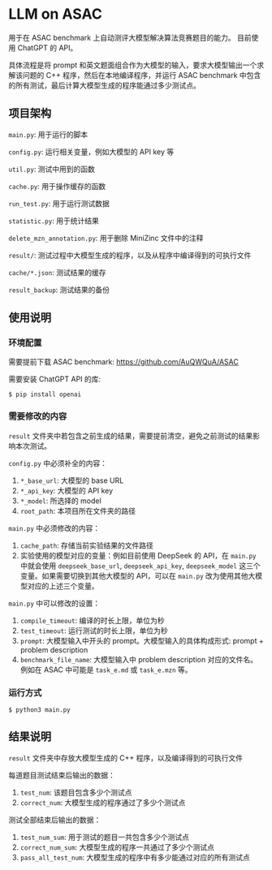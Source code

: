 # LLM on ASAC

用于在 ASAC benchmark 上自动测评大模型解决算法竞赛题目的能力。
目前使用 ChatGPT 的 API。

具体流程是将 prompt 和英文题面组合作为大模型的输入，要求大模型输出一个求解该问题的 C++ 程序，然后在本地编译程序，并运行 ASAC benchmark 中包含的所有测试，最后计算大模型生成的程序能通过多少测试点。


## 项目架构

`main.py`: 用于运行的脚本

`config.py`: 运行相关变量，例如大模型的 API key 等

`util.py`: 测试中用到的函数

`cache.py`: 用于操作缓存的函数

`run_test.py`: 用于运行测试数据

`statistic.py`: 用于统计结果

`delete_mzn_annotation.py`: 用于删除 MiniZinc 文件中的注释

`result/`: 测试过程中大模型生成的程序，以及从程序中编译得到的可执行文件

`cache/*.json`: 测试结果的缓存

`result_backup`: 测试结果的备份


## 使用说明

### 环境配置

需要提前下载 ASAC benchmark: https://github.com/AuQWQuA/ASAC

需要安装 ChatGPT API 的库:
```
$ pip install openai
```

### 需要修改的内容

`result` 文件夹中若包含之前生成的结果，需要提前清空，避免之前测试的结果影响本次测试。

`config.py` 中必须补全的内容：
1. `*_base_url`: 大模型的 base URL
2. `*_api_key`: 大模型的 API key
3. `*_model`: 所选择的 model
4. `root_path`: 本项目所在文件夹的路径

`main.py` 中必须修改的内容：
1. `cache_path`: 存储当前实验结果的文件路径
2. 实验使用的模型对应的变量：例如目前使用 DeepSeek 的 API，在 `main.py` 中就会使用 `deepseek_base_url`, `deepseek_api_key`, `deepseek_model` 这三个变量。如果需要切换到其他大模型的 API，可以在 `main.py` 改为使用其他大模型对应的上述三个变量。

`main.py` 中可以修改的设置：
1. `compile_timeout`: 编译的时长上限，单位为秒
2. `test_timeout`: 运行测试的时长上限，单位为秒
3. `prompt`: 大模型输入中开头的 prompt。大模型输入的具体构成形式: prompt + problem description
4. `benchmark_file_name`: 大模型输入中 problem description 对应的文件名。例如在 ASAC 中可能是 `task_e.md` 或 `task_e.mzn` 等。

### 运行方式

```
$ python3 main.py
```


## 结果说明

`result` 文件夹中存放大模型生成的 C++ 程序，以及编译得到的可执行文件

每道题目测试结束后输出的数据：
1. `test_num`: 该题目包含多少个测试点
2. `correct_num`: 大模型生成的程序通过了多少个测试点

测试全部结束后输出的数据：
1. `test_num_sum`: 用于测试的题目一共包含多少个测试点
2. `correct_num_sum`: 大模型生成的程序一共通过了多少个测试点
3. `pass_all_test_num`: 大模型生成的程序中有多少能通过对应的所有测试点